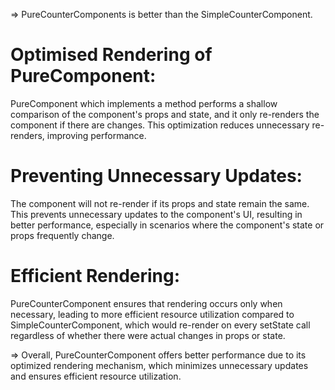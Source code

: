  => PureCounterComponents is better than the SimpleCounterComponent.
 
 # Optimised Rendering of PureComponent:
 PureComponent which implements a method performs a shallow comparison of the component's props and state, and it only re-renders the component if there are changes. This optimization reduces unnecessary re-renders, improving performance.

 # Preventing Unnecessary Updates: 
  The component will not re-render if its props and state remain the same. This prevents unnecessary updates to the component's UI, resulting in better performance, especially in scenarios where the component's state or props frequently change.

  # Efficient Rendering: 
  PureCounterComponent ensures that rendering occurs only when necessary, leading to more efficient resource utilization compared to SimpleCounterComponent, which would re-render on every setState call regardless of whether there were actual changes in props or state.

  => Overall, PureCounterComponent offers better performance due to its optimized rendering mechanism, which minimizes unnecessary updates and ensures efficient resource utilization.